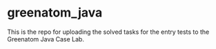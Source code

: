 ﻿# greenatom_java
This is the repo for uploading the solved tasks for the entry tests to the Greenatom Java Case Lab.
